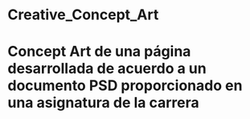 # Creative_Concept_Art
# Concept Art de una página desarrollada de acuerdo a un documento PSD proporcionado en una asignatura de la carrera
